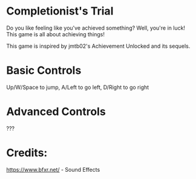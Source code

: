 # Completionist's Trial

Do you like feeling like you've achieved something? Well, you're in luck! This game is all about achieving things!

This game is inspired by jmtb02's Achievement Unlocked and its sequels.

# Basic Controls

Up/W/Space to jump,
A/Left to go left,
D/Right to go right

# Advanced Controls

???

# Credits:

https://www.bfxr.net/ - Sound Effects
